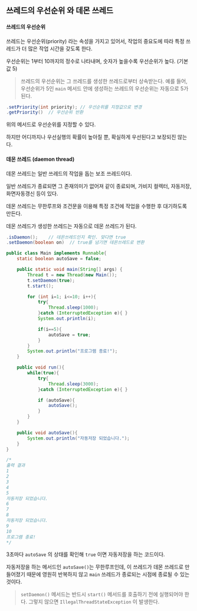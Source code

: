 ## 쓰레드의 우선순위 와 데몬 쓰레드

#### 쓰레드의 우선순위

쓰레드는 우선순위(priority) 라는 속성을 가지고 있어서, 작업의 중요도에 따라 특정 쓰레드가 더 많은 작업 시간을 갖도록 한다.

우선순위는 1부터 10까지의 정수로 나타내며, 숫자가 높을수록 우선순위가 높다. (기본값 5)

> 쓰레드의 우선순위는 그 쓰레드를 생성한 쓰레드로부터 상속받는다. 예를 들어, 우선순위가 5인 `main` 메서드 안에 생성하는 쓰레드의 우선순위는 자동으로 5가 된다.

````java
.setPriority(int priority);	// 우선순위를 지정값으로 변경
.getPriority()	// 우선순위 반환
````

위의 메서드로 우선순위를 지정할 수 있다.

하지만 어디까지나 우선실행의 확률이 높아질 뿐, 확실하게 우선된다고 보장되진 않는다.

#### 데몬 쓰레드 (daemon thread)

데몬 쓰레드는 일반 쓰레드의 작업을 돕는 보조 쓰레드이다. 

일반 쓰레드가 종료되면 그 존재의미가 없어져 같이 종료되며, 가비지 컬렉터, 자동저장, 화면자동갱신 등이 있다.

데몬 쓰레드는 무한루프와 조건문을 이용해 특정 조건에 작업을 수행한 후 대기하도록 만든다. 

데몬 쓰레드가 생성한 쓰레드는 자동으로 데몬 쓰레드가 된다.

````java
.isDaemon();	// 데몬쓰레드인지 확인. 맞다면 true
.setDaemon(boolean on)	// true를 넘기면 데몬쓰레드로 변환
````

````java
public class Main implements Runnable{
    static boolean autoSave = false;

    public static void main(String[] args) {
        Thread t = new Thread(new Main());
        t.setDaemon(true);
        t.start();

        for (int i=1; i<=10; i++){
            try{
                Thread.sleep(1000);
            }catch (InterruptedException e){ }
            System.out.println(i);

            if(i==5){
                autoSave = true;
            }
        }
        System.out.println("프로그램 종료!");
    }

    public void run(){
        while(true){
            try{
                Thread.sleep(3000);
            }catch (InterruptedException e){ }

            if (autoSave){
                autoSave();
            }
        }
    }

    public void autoSave(){
        System.out.println("자동저장 되었습니다.");
    }
}

/*
출력 결과
1
2
3
4
5
자동저장 되었습니다.
6
7
8
자동저장 되었습니다.
9
10
프로그램 종료!
*/
````

3초마다 `autoSave` 의 상태를 확인해 `true` 이면 자동저장을 하는 코드이다.

자동저장을 하는 메서드인 `autoSave()`는 무한루프인데, 이 쓰레드가 데몬 쓰레드로 만들어졌기 때문에 영원히 반복하지 않고 `main` 쓰레드가 종료되는 시점에 종료될 수 있는 것이다.

> `setDaemon()` 메서드는 반드시 `start()` 메서드를 호출하기 전에 실행되어야 한다. 그렇지 않으면 `IllegalThreadStateException` 이 발생한다.

